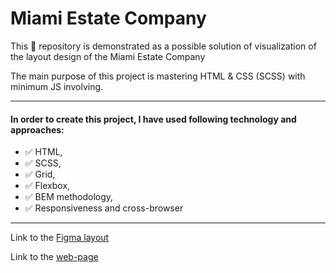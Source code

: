 # Miami Estate Company

This 📁 repository is demonstrated as a possible solution of visualization of the layout design of the Miami Estate Company

The main purpose of this project is mastering HTML & CSS (SCSS) with minimum JS involving.

***

#### In order to create this project, I have used following technology and approaches:
- ✅ HTML,
- ✅ SCSS,
- ✅ Grid,
- ✅ Flexbox,
- ✅ BEM methodology,
- ✅ Responsiveness and cross-browser

***

Link to the [Figma layout](https://www.figma.com/file/nHz8bflIwJaWP3P99vKTH5/miami_home_new?node-id=16033%3A3)

Link to the [web-page](https://sasha-morozov.github.io/Miami-Estate/)
